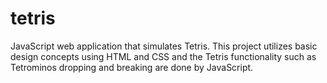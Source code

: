 # tetris
JavaScript web application that simulates Tetris. This project utilizes basic design concepts using HTML and CSS and the Tetris functionality such as Tetrominos dropping and breaking are done by JavaScript. 
